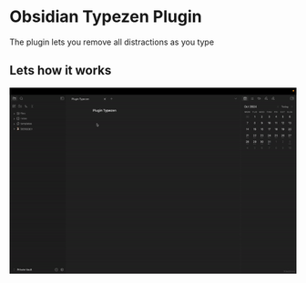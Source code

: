 # Obsidian Typezen Plugin
The plugin lets you remove all distractions as you type 

## Lets how it works 

![](./how_to_use.gif)

